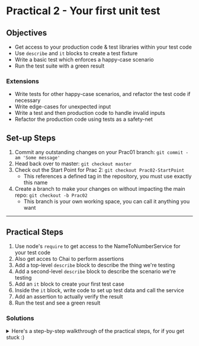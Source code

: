 # Practical 2 - Your first unit test

## Objectives
* Get access to your production code & test libraries within your test code
* Use `describe` and `it` blocks to create a test fixture
* Write a basic test which enforces a happy-case scenario
* Run the test suite with a green result

### Extensions
* Write tests for other happy-case scenarios, and refactor the test code if necessary
* Write edge-cases for unexpected input
* Write a test and then production code to handle invalid inputs
* Refactor the production code using tests as a safety-net

## Set-up Steps
1. Commit any outstanding changes on your Prac01 branch: `git commit -am 'Some message'`
1. Head back over to master: `git checkout master`
1. Check out the Start Point for Prac 2: `git checkout Prac02-StartPoint`
    - This references a defined tag in the repository, you must use exactly this name
1. Create a branch to make your changes on without impacting the main repo: `git checkout -b Prac02`
    - This branch is your own working space, you can call it anything you want

---

## Practical Steps
1. Use node's `require` to get access to the NameToNumberService for your test code
1. Also get acces to Chai to perform assertions
1. Add a top-level `describe` block to describe the thing we're testing
1. Add a second-level `describe` block to describe the scenario we're testing
1. Add an `it` block to create your first test case
1. Inside the `it` block, write code to set up test data and call the service
1. Add an assertion to actually verify the result
1. Run the test and see a green result

### Solutions
<details>
<summary>
Here's a step-by-step walkthrough of the practical steps, for if you get stuck :)
</summary>
<p>

1. Use node's `require` to get access to the NameToNumberService for your test code
    - `var nameToNumberService = require('../src/name-to-number-service');`
1. Also get acces to Chai to perform assertions
    - `var chai = require('chai');`
1. Add a top-level `describe` block to describe the thing we're testing
    - `describe('NameToNumber Service', function() { ... });`
1. Add a second-level `describe` block to describe the scenario we're testing
    - `describe('with 4 buckets', function() { ... });`
1. Add an `it` block to create your first test case
    - `it('should put Alice in the first', function() { ... });`
1. Inside the `it` block, write code to set up test data and call the service
    ```javascript
    var inputName = "Alice";
    var buckets = 4;
    var expectedBucket = 1;

    var actualBucket = nameToNumberService.generateNumber(inputName, buckets);
    ```
1. Add an assertion to actually verify the result
    - `actualBucket.should.equal(expectedBucket);`
1. Run the test and see a green result
    - `npm test`
</p>
</details>